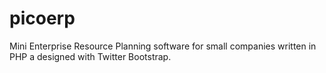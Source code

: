 picoerp
=======

Mini Enterprise Resource Planning software for small companies written in PHP a designed with Twitter Bootstrap.
